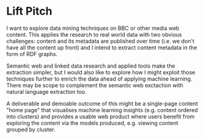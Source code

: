 # Lift Pitch

I want to explore data mining techniques on BBC or other media web content. This
applies the research to real world data with two obvious challenges: content
and its metadata are published over time (i.e. we don't have all the content
up front) and I intend to extract content metadata in the form of RDF graphs.

Semantic web and linked data research and applied tools make the extraction
simpler, but I would also like to explore how I might exploit those techniques further
to enrich the data ahead of applying machine learning. There may be scope to complement
the semantic web exctaction with natural language extraction too.

A deliverable and demoable outcome of this might be a single-page content
"home page" that visualises machine learning insights (e.g. content ordered into
clusters) and provides a usable web product where users benefit from exploring
the content via the models produced, e.g. viewing content grouped by cluster.
